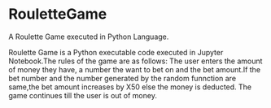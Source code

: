 # RouletteGame
A Roulette Game executed in Python Language.

Roulette Game is a Python executable code executed in Jupyter Notebook.The rules of the game are as follows:
The user enters the amount of money they have, a number the want to bet on and the bet amount.If the bet number and the number generated by the random funnction are same,the bet amount increases by X50 else the money is deducted. The game continues till the user is out of money.
